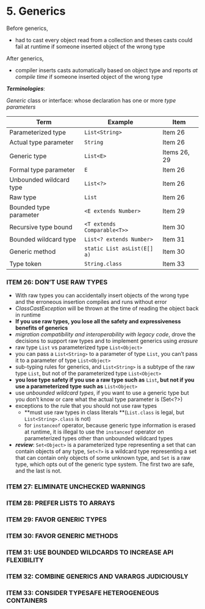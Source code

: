 # 5. Generics

Before generics,

- had to cast every object read from a collection and theses casts could fail at runtime if someone inserted object of the wrong type

After generics,

- compiler inserts casts automatically based on object type and reports *at compile time* if someone inserted object of the wrong type

***Terminologies***:

*Generic* class or interface: whose declaration has one or more *type parameters*

| **Term**                | **Example**                 | **Item**     |
| ----------------------- | --------------------------- | ------------ |
| Parameterized type      | `List<String>`              | Item 26      |
| Actual type parameter   | `String`                    | Item 26      |
| Generic type            | `List<E>`                   | Items 26, 29 |
| Formal type parameter   | `E`                         | Item 26      |
| Unbounded wildcard type | `List<?>`                   | Item 26      |
| Raw type                | `List`                      | Item 26      |
| Bounded type parameter  | `<E extends Number>`        | Item 29      |
| Recursive type bound    | `<T extends Comparable<T>>` | Item 30      |
| Bounded wildcard type   | `List<? extends Number>`    | Item 31      |
| Generic method          | `static List asList(E[] a)` | Item 30      |
| Type token              | `String.class`              | Item 33      |

### **ITEM 26: DON’T USE RAW TYPES**

- With raw types you can accidentally insert objects of the wrong type and the erroneous insertion compiles and runs without error
- *ClassCastException* will be thrown at the time of reading the object back in runtime
- **If you use raw types, you lose all the safety and expressiveness benefits of generics**
- *migration compatibility* *and interoperability with legacy code*, drove the decisions to support raw types and to implement generics using *erasure*
-  raw type `List` vs parameterized type `List<Object>`
  - you can pass a `List<String>` to a parameter of type `List`, you can’t pass it to a parameter of type `List<Object>`
  - sub-typing rules for generics, and `List<String>` is a subtype of the raw type `List`, but not of the parameterized type `List<Object>`
  - **you lose type safety if you use a raw type such as** `List`**, but not if you use a parameterized type such as** `List<Object>`
- use *unbounded wildcard types*, if you want to use a generic type but you don’t know or care what the actual type parameter is (Set<?>)
- exceptions to the rule that you should not use raw types
  - **must use raw types in class literals **(`List.class` is legal, but `List<String>.class` is not)
  - for `instanceof` operator, because generic type information is erased at runtime, it is illegal to use the `instanceof` operator on parameterized types other than unbounded wildcard types
- ***review***: `Set<Object>` is a parameterized type representing a set that can contain objects of any type, `Set<?>` is a wildcard type representing a set that can contain only objects of some unknown type, and `Set` is a raw type, which opts out of the generic type system. The first two are safe, and the last is not.

### **ITEM 27: ELIMINATE UNCHECKED WARNINGS**

### **ITEM 28: PREFER LISTS TO ARRAYS**

### **ITEM 29: FAVOR GENERIC TYPES**

### **ITEM 30: FAVOR GENERIC METHODS**

### **ITEM 31: USE BOUNDED WILDCARDS TO INCREASE API FLEXIBILITY**

### **ITEM 32: COMBINE GENERICS AND VARARGS JUDICIOUSLY**

### **ITEM 33: CONSIDER TYPESAFE HETEROGENEOUS CONTAINERS**




